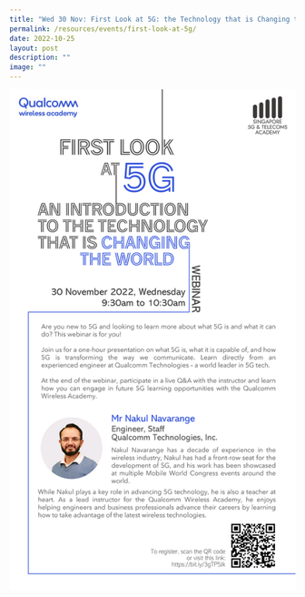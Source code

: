 ```yaml
---
title: "Wed 30 Nov: First Look at 5G: the Technology that is Changing the World"
permalink: /resources/events/first-look-at-5g/
date: 2022-10-25
layout: post
description: ""
image: ""
---
```

![Qualcomm Webinar Details](/images/events/events/Qualcomm%20Webinar%20Details.jpg)


